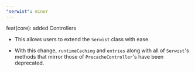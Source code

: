 ```yaml
---
"serwist": minor
---
```


feat(core): added Controllers

- This allows users to extend the `Serwist` class with ease.

- With this change, `runtimeCaching` and `entries` along with all of `Serwist`'s methods that mirror those of `PrecacheController`'s have been deprecated.